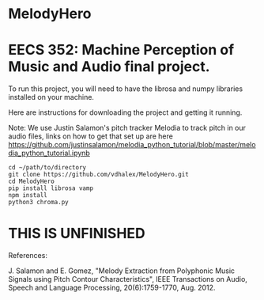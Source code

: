 # MelodyHero
EECS 352: Machine Perception of Music and Audio final project.
=======
To run this project, you will need to have the librosa and numpy libraries installed on your machine.

Here are instructions for downloading the project and getting it running.

Note: We use Justin Salamon's pitch tracker Melodia to track pitch in our audio files, links on how to get that set up are here https://github.com/justinsalamon/melodia_python_tutorial/blob/master/melodia_python_tutorial.ipynb

```
cd ~/path/to/directory
git clone https://github.com/vdhalex/MelodyHero.git
cd MelodyHero
pip install librosa vamp
npm install
python3 chroma.py
```

THIS IS UNFINISHED
=======

References:

J. Salamon and E. Gomez, "Melody Extraction from Polyphonic Music Signals using Pitch Contour Characteristics", IEEE Transactions on Audio, Speech and Language Processing, 20(6):1759-1770, Aug. 2012.
